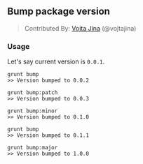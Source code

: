 ## Bump package version
> Contributed By: [Vojta Jína](/vojtajina) (@vojtajina)

### Usage

Let's say current version is `0.0.1`.

````
grunt bump
>> Version bumped to 0.0.2

grunt bump:patch
>> Version bumped to 0.0.3

grunt bump:minor
>> Version bumped to 0.1.0

grunt bump
>> Version bumped to 0.1.1

grunt bump:major
>> Version bumped to 1.0.0
````
